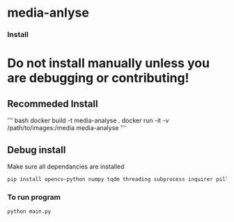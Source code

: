 # media-anlyse
### Install

# Do not install manually unless you are debugging or contributing!

## Recommeded Install 
''' bash
docker build -t media-analyse .
docker run -it -v /path/to/images:/media media-analyse
'''

## Debug install

Make sure all dependancies are installed 
``` bash
pip install opencv-python numpy tqdm threading subprocess inquirer pillow shutil
```

### To run program 
``` bash
python main.py
```
